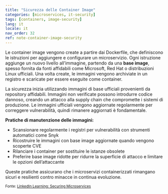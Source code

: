 ```yaml
---
title: "Sicurezza delle Container Image"
categories: [microservices, it-security]
tags: [containers, image-security]
lang: it
locale: it
nav_order: 32
ref: note-container-image-security
---
```

Le container image vengono create a partire dai Dockerfile, che definiscono le istruzioni per aggiungere e configurare un microservizio. Ogni istruzione aggiunge un nuovo livello all’immagine, partendo da una **base image**, spesso fornita da fonti affidabili come Microsoft, Red Hat o distribuzioni Linux ufficiali. Una volta create, le immagini vengono archiviate in un registro e scaricate per essere eseguite come container.

La sicurezza inizia utilizzando immagini di base ufficiali provenienti da repository affidabili. Immagini non verificate possono introdurre codice dannoso, creando un attacco alla supply chain che compromette i sistemi di produzione. Le immagini ufficiali vengono aggiornate regolarmente per correggere vulnerabilità, quindi rimanere aggiornati è fondamentale.

**Pratiche di manutenzione delle immagini:**

- Scansionare regolarmente i registri per vulnerabilità con strumenti automatici come Snyk  
- Ricostruire le immagini con base image aggiornate quando vengono scoperte CVE  
- Rilanciare i container per sostituire le istanze obsolete  
- Preferire base image ridotte per ridurre la superficie di attacco e limitare le opzioni dell’attaccante  

Queste pratiche assicurano che i microservizi containerizzati rimangano sicuri e resilienti contro minacce in continua evoluzione.

<small> Fonte: [LinkedIn Learning: Securing Microservices](https://www.linkedin.com/learning/microservices-security/securing-microservices?contextUrn=urn%3Ali%3AlyndaLearningPath%3A645bcd56498e6459e79b3c71&resume=false&u=57075649)</small>